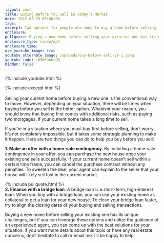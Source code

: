 ```yaml
---
layout: post
title: Buying Before You Sell in Today’s Market
date: 2022-08-23 05:00:00
tags:
excerpt: Two options for people who need to buy a home before selling.
enclosure:
pullquote: Buying a new home before selling your existing one has its unique challenges.
enclosure_type: video/mp4
enclosure_time:
use_youtube_image: true
youtube_alternate_image: /uploads/buy-before-sell-yt-1.jpeg
youtube_code: jO9h69AocQQ
hidden: false
---
```

{% include youtube.html %}

{% include excerpt.html %}<br><br>Selling your current home before buying a new one is the conventional way to move. However, depending on your situation, there will be times when buying before you sell is the better option. Whatever your reason, you should know that buying first comes with additional risks, such as paying two mortgages, if your current home takes a long time to sell.

If you’re in a situation where you must buy first before selling, don’t worry. It’s not completely impossible, but it takes some strategic planning to make it happen. Here are two things you can do to help you buy before you sell:

**1\. Make an offer with a home-sale contingency.** By including a home-sale contingency in your offer, you can purchase the new house once your existing one sells successfully. If your current home doesn’t sell within a certain time frame, you can cancel the purchase contract without any penalties. To sweeten the deal, your agent can explain to the seller that your house will likely sell fast in the current market.

{% include pullquote.html %}<br>**2\. Finance with a bridge loan**. A bridge loan is a short-term, high-interest loan. When you buy with a bridge loan, you can use your existing home as collateral to get a loan for your new house. To close your bridge loan faster, try to align the closing dates of your buying and selling transactions.

Buying a new home before selling your existing one has its unique challenges, but if you can leverage these options and utilize the guidance of an experienced agent, you can come up with the best solutions for your situation. If you want more details about this topic or have any real estate concerns, don’t hesitate to call or email me. I’ll be happy to help.